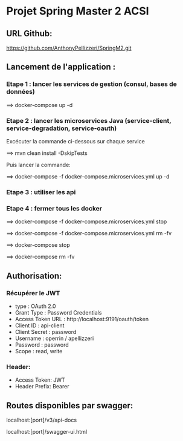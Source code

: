 # Projet Spring Master 2 ACSI
## URL Github: 
https://github.com/AnthonyPellizzeri/SpringM2.git
## Lancement de l'application :
###  Etape 1 : lancer les services de gestion (consul, bases de données) 
==> docker-compose up -d

### Etape 2 : lancer les microservices Java (service-client, service-degradation, service-oauth)

Excécuter la commande ci-dessous sur chaque service 

==> mvn clean install -DskipTests 

Puis lancer la commande:

==> docker-compose -f docker-compose.microservices.yml up -d

###  Etape 3 : utiliser les api

### Etape 4 : fermer tous les docker
==> docker-compose -f docker-compose.microservices.yml stop

==> docker-compose -f docker-compose.microservices.yml rm -fv

==> docker-compose stop

==> docker-compose rm -fv

## Authorisation:
### Récupérer le JWT
 - type : OAuth 2.0
 - Grant Type : Password Credentials
 - Access Token URL : http://localhost:9191/oauth/token
 - Client ID : api-client
 - Client Secret : password
 - Username : operrin / apellizzeri
 - Password : password
 - Scope : read, write

### Header:
- Access Token: JWT 
- Header Prefix: Bearer

## Routes disponibles par swagger:
localhost:[port]/v3/api-docs

localhost:[port]/swagger-ui.html
